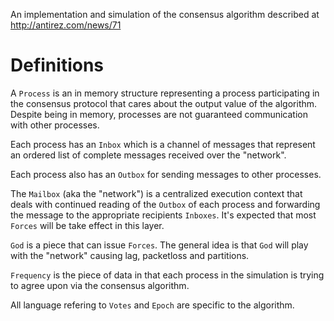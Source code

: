 An implementation and simulation of the consensus algorithm described at http://antirez.com/news/71

Definitions
===========
A `Process` is an in memory structure representing a process participating in the consensus protocol that cares about the output value of the algorithm. Despite being in memory, processes are not guaranteed communication with other processes.

Each process has an `Inbox` which is a channel of messages that represent an ordered list of complete messages received over the "network".

Each process also has an `Outbox` for sending messages to other processes.

The `Mailbox` (aka the "network") is a centralized execution context that deals with continued reading of the `Outbox` of each process and forwarding the message to the appropriate recipients `Inboxes`. It's expected that most `Forces` will be take effect in this layer.

`God` is a piece that can issue `Forces`. The general idea is that `God` will play with the "network" causing lag, packetloss and partitions.

`Frequency` is the piece of data in that each process in the simulation is trying to agree upon via the consensus algorithm.

All language refering to `Votes` and `Epoch` are specific to the algorithm.
